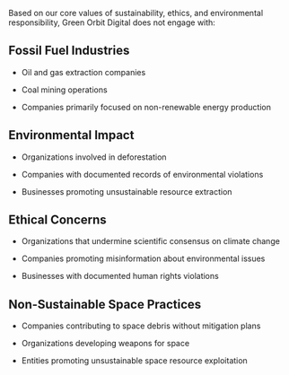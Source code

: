 Based on our core values of sustainability, ethics, and environmental responsibility, Green Orbit Digital does not engage with:

## Fossil Fuel Industries

- Oil and gas extraction companies

- Coal mining operations

- Companies primarily focused on non-renewable energy production

## Environmental Impact

- Organizations involved in deforestation

- Companies with documented records of environmental violations

- Businesses promoting unsustainable resource extraction

## Ethical Concerns

- Organizations that undermine scientific consensus on climate change

- Companies promoting misinformation about environmental issues

- Businesses with documented human rights violations

## Non-Sustainable Space Practices

- Companies contributing to space debris without mitigation plans

- Organizations developing weapons for space

- Entities promoting unsustainable space resource exploitation

<!-- Unsupported block type: callout -->
